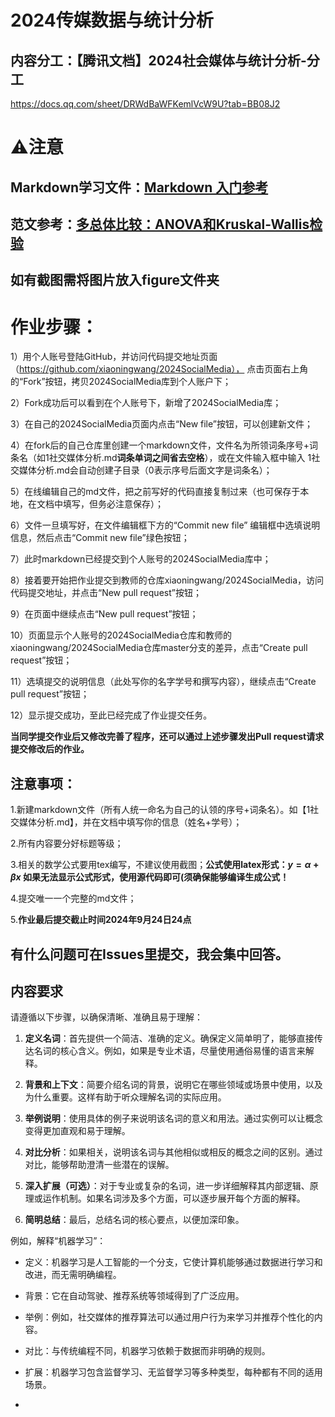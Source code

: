 # 2024传媒数据与统计分析


## 内容分工：【腾讯文档】2024社会媒体与统计分析-分工
https://docs.qq.com/sheet/DRWdBaWFKemlVcW9U?tab=BB08J2

# ⚠️注意


## Markdown学习文件：[Markdown 入门参考](http://xianbai.me/learn-md/index.html)

## 范文参考：[多总体比较：ANOVA和Kruskal-Wallis检验](https://mp.weixin.qq.com/s/4hPKtmN6TpuftZAJFrI2eg)

## 如有截图需将图片放入figure文件夹


# 作业步骤：

1）用个人账号登陆GitHub，并访问代码提交地址页面（https://github.com/xiaoningwang/2024SocialMedia）， 点击页面右上角的“Fork”按钮，拷贝2024SocialMedia库到个人账户下；

2）Fork成功后可以看到在个人账号下，新增了2024SocialMedia库；

3）在自己的2024SocialMedia页面内点击“New file”按钮，可以创建新文件；

4）在fork后的自己仓库里创建一个markdown文件，文件名为所领词条序号+词条名（如1社交媒体分析.md**词条单词之间省去空格**），或在文件输入框中输入 1社交媒体分析.md会自动创建子目录（0表示序号后面文字是词条名）；

5）在线编辑自己的md文件，把之前写好的代码直接复制过来（也可保存于本地，在文档中填写，但务必注意保存）；

6）文件一旦填写好，在文件编辑框下方的“Commit new file” 编辑框中选填说明信息，然后点击“Commit new file”绿色按钮；

7）此时markdown已经提交到个人账号的2024SocialMedia库中；

8）接着要开始把作业提交到教师的仓库xiaoningwang/2024SocialMedia，访问代码提交地址，并点击“New pull request”按钮；

9）在页面中继续点击“New pull request”按钮；

10）页面显示个人账号的2024SocialMedia仓库和教师的xiaoningwang/2024SocialMedia仓库master分支的差异，点击“Create pull request”按钮；

11）选填提交的说明信息（此处写你的名字学号和撰写内容），继续点击“Create pull request”按钮；

12）显示提交成功，至此已经完成了作业提交任务。

**当同学提交作业后又修改完善了程序，还可以通过上述步骤发出Pull request请求提交修改后的作业。**

## 注意事项：

1.新建markdown文件（所有人统一命名为自己的认领的序号+词条名）。如【1社交媒体分析.md】，并在文档中填写你的信息（姓名+学号）；

2.所有内容要分好标题等级；

3.相关的数学公式要用tex编写，不建议使用截图；**公式使用latex形式：$y = \alpha + \beta x$ 如果无法显示公式形式，使用源代码即可(须确保能够编译生成公式！**

4.提交唯一一个完整的md文件；

5.**作业最后提交截止时间2024年9月24日24点**

## 有什么问题可在Issues里提交，我会集中回答。

## 内容要求

请遵循以下步骤，以确保清晰、准确且易于理解：

1. **定义名词**：首先提供一个简洁、准确的定义。确保定义简单明了，能够直接传达名词的核心含义。例如，如果是专业术语，尽量使用通俗易懂的语言来解释。

2. **背景和上下文**：简要介绍名词的背景，说明它在哪些领域或场景中使用，以及为什么重要。这样有助于听众理解名词的实际应用。

3. **举例说明**：使用具体的例子来说明该名词的意义和用法。通过实例可以让概念变得更加直观和易于理解。

4. **对比分析**：如果相关，说明该名词与其他相似或相反的概念之间的区别。通过对比，能够帮助澄清一些潜在的误解。

5. **深入扩展（可选）**：对于专业或复杂的名词，进一步详细解释其内部逻辑、原理或运作机制。如果名词涉及多个方面，可以逐步展开每个方面的解释。

6. **简明总结**：最后，总结名词的核心要点，以便加深印象。

例如，解释“机器学习”：
- 定义：机器学习是人工智能的一个分支，它使计算机能够通过数据进行学习和改进，而无需明确编程。
- 背景：它在自动驾驶、推荐系统等领域得到了广泛应用。
- 举例：例如，社交媒体的推荐算法可以通过用户行为来学习并推荐个性化的内容。
- 对比：与传统编程不同，机器学习依赖于数据而非明确的规则。
- 扩展：机器学习包含监督学习、无监督学习等多种类型，每种都有不同的适用场景。

- 


